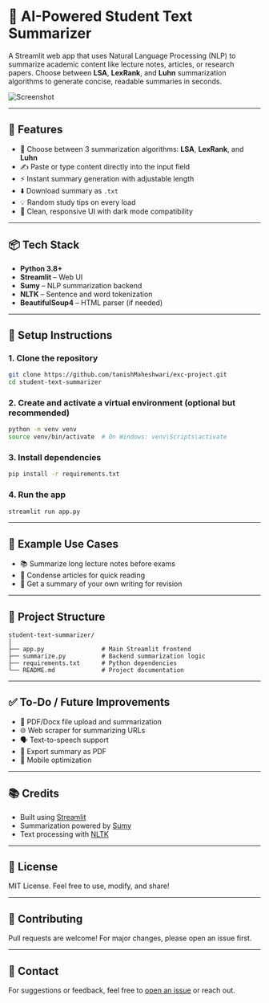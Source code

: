 # 📘 AI-Powered Student Text Summarizer

A Streamlit web app that uses Natural Language Processing (NLP) to summarize academic content like lecture notes, articles, or research papers. Choose between **LSA**, **LexRank**, and **Luhn** summarization algorithms to generate concise, readable summaries in seconds.

![Screenshot](assets/screenshot.png) <!-- optional: if you have a screenshot -->

---

## 🚀 Features

- 🧠 Choose between 3 summarization algorithms: **LSA**, **LexRank**, and **Luhn**
- ✍️ Paste or type content directly into the input field
- ⚡ Instant summary generation with adjustable length
- ⬇️ Download summary as `.txt`
- 💡 Random study tips on every load
- 🎨 Clean, responsive UI with dark mode compatibility

---

## 📦 Tech Stack

- **Python 3.8+**
- **Streamlit** – Web UI
- **Sumy** – NLP summarization backend
- **NLTK** – Sentence and word tokenization
- **BeautifulSoup4** – HTML parser (if needed)

---

## 🔧 Setup Instructions

### 1. Clone the repository

```bash
git clone https://github.com/tanishMaheshwari/exc-project.git
cd student-text-summarizer
```

### 2. Create and activate a virtual environment (optional but recommended)

```bash
python -m venv venv
source venv/bin/activate  # On Windows: venv\Scripts\activate
```

### 3. Install dependencies

```bash
pip install -r requirements.txt
```

### 4. Run the app

```bash
streamlit run app.py
```

---

## 🧪 Example Use Cases

- 📚 Summarize long lecture notes before exams
- 📰 Condense articles for quick reading
- 📝 Get a summary of your own writing for revision

---

## 📁 Project Structure

```
student-text-summarizer/
│
├── app.py                # Main Streamlit frontend
├── summarize.py          # Backend summarization logic
├── requirements.txt      # Python dependencies
└── README.md             # Project documentation
```

---

## ✅ To-Do / Future Improvements

- 📄 PDF/Docx file upload and summarization
- 🌐 Web scraper for summarizing URLs
- 🗣️ Text-to-speech support
- 📑 Export summary as PDF
- 📱 Mobile optimization

---

## 📚 Credits

- Built using [Streamlit](https://streamlit.io)
- Summarization powered by [Sumy](https://github.com/miso-belica/sumy)
- Text processing with [NLTK](https://www.nltk.org)

---

## 📜 License

MIT License. Feel free to use, modify, and share!

---

## 🤝 Contributing

Pull requests are welcome! For major changes, please open an issue first.

---

## 💬 Contact

For suggestions or feedback, feel free to [open an issue](https://github.com/tanishMaheshwari/exc-project/issues) or reach out.
